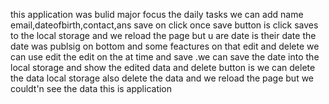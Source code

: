 this application was bulid major focus the daily tasks we can add name email,dateofbirth,contact,ans save on click once save button is click saves to the local storage and we reload the page but u are date is their date the date was publsig on bottom and some feactures on that edit and delete we can use edit the edit on the at time and save .we can save the date into the local storage and show the edited data and delete button is we can delete the data local storage also delete the data and we reload the page but we couldt'n see the data this is application 
